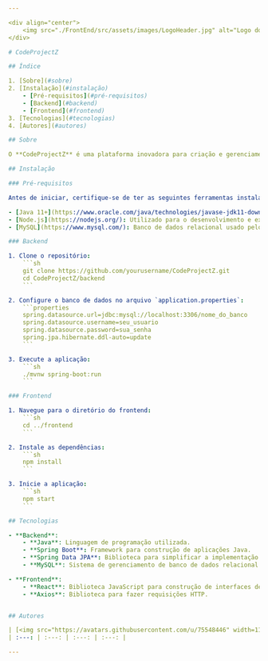 ```yaml
---

<div align="center">
    <img src="./FrontEnd/src/assets/images/LogoHeader.jpg" alt="Logo do CodeProjectZ">
</div>

# CodeProjectZ

## Índice

1. [Sobre](#sobre)
2. [Instalação](#instalação)
    - [Pré-requisitos](#pré-requisitos)
    - [Backend](#backend)
    - [Frontend](#frontend)
3. [Tecnologias](#tecnologias)
4. [Autores](#autores)

## Sobre

O **CodeProjectZ** é uma plataforma inovadora para criação e gerenciamento de artigos e projetos. Ideal para desenvolvedores, entusiastas de tecnologia e educadores, o CodeProjectZ permite que os usuários publiquem, organizem e acessem conteúdos educacionais sobre diversas áreas, como desenvolvimento web, programação, jogos e outras áreas de interesse, onde qualquer aluno e professor pode compartilhar artigos e visualizar artigos da comunidade. A plataforma é construída com um backend robusto em Java Spring Boot e um frontend moderno em React, proporcionando uma experiência de usuário fluida e responsiva.

## Instalação

### Pré-requisitos

Antes de iniciar, certifique-se de ter as seguintes ferramentas instaladas:

- [Java 11+](https://www.oracle.com/java/technologies/javase-jdk11-downloads.html): Necessário para rodar o backend.
- [Node.js](https://nodejs.org/): Utilizado para o desenvolvimento e execução do frontend.
- [MySQL](https://www.mysql.com/): Banco de dados relacional usado pelo backend.

### Backend

1. Clone o repositório:
    ```sh
    git clone https://github.com/yourusername/CodeProjectZ.git
    cd CodeProjectZ/backend
    ```

2. Configure o banco de dados no arquivo `application.properties`:
    ```properties
    spring.datasource.url=jdbc:mysql://localhost:3306/nome_do_banco
    spring.datasource.username=seu_usuario
    spring.datasource.password=sua_senha
    spring.jpa.hibernate.ddl-auto=update
    ```

3. Execute a aplicação:
    ```sh
    ./mvnw spring-boot:run
    ```

### Frontend

1. Navegue para o diretório do frontend:
    ```sh
    cd ../frontend
    ```

2. Instale as dependências:
    ```sh
    npm install
    ```

3. Inicie a aplicação:
    ```sh
    npm start
    ```

## Tecnologias

- **Backend**:
    - **Java**: Linguagem de programação utilizada.
    - **Spring Boot**: Framework para construção de aplicações Java.
    - **Spring Data JPA**: Biblioteca para simplificar a implementação de repositórios baseados em JPA.
    - **MySQL**: Sistema de gerenciamento de banco de dados relacional.

- **Frontend**:
    - **React**: Biblioteca JavaScript para construção de interfaces de usuário.
    - **Axios**: Biblioteca para fazer requisições HTTP.


## Autores

| [<img src="https://avatars.githubusercontent.com/u/75548446" width=115><br><sub>Augusto-Castejon</sub>](https://github.com/Augusto-Castejon) | [<img src="https://avatars.githubusercontent.com/u/141906500?v=4" width=115><br><sub>c-Alvinn</sub>](https://github.com/c-Alvinn) | [<img src="https://avatars.githubusercontent.com/u/103593279?v=4" width=115><br><sub>DevGustavus</sub>](https://github.com/DevGustavus) | [<img src="https://avatars.githubusercontent.com/u/97409681?v=4" width=115><br><sub>NahNathan</sub>](https://github.com/NahNathan) |
| :---: | :---: | :---: | :---: |

---
```

